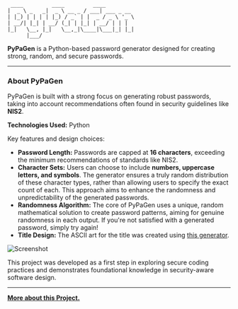 ```
 ____         ____         ____
|  _ \ _   _|  _ \ __ _ / ___| ___ _ __
| |_) | | | | |_) / _` | |  _ / _ \ '_ \
| __/| |_| | __/ (_| | |_| | __/ | | |
|_|   \__, |_|   \__,_|\____|\___|_| |_|
      |___/
```

**PyPaGen** is a Python-based password generator designed for creating strong, random, and secure passwords.

-----

### About PyPaGen

PyPaGen is built with a strong focus on generating robust passwords, taking into account recommendations often found in security guidelines like **NIS2**.

**Technologies Used:** Python

Key features and design choices:

* **Password Length:** Passwords are capped at **16 characters**, exceeding the minimum recommendations of standards like NIS2.
* **Character Sets:** Users can choose to include **numbers, uppercase letters, and symbols**. The generator ensures a truly random distribution of these character types, rather than allowing users to specify the exact count of each. This approach aims to enhance the randomness and unpredictability of the generated passwords.
* **Randomness Algorithm:** The core of PyPaGen uses a unique, random mathematical solution to create password patterns, aiming for genuine randomness in each output. If you're not satisfied with a generated password, simply try again!
* **Title Design:** The ASCII art for the title was created using [this generator](https://budavariam.github.io/asciiart-text/).

![Screenshot](Screenshot.png)

This project was developed as a first step in exploring secure coding practices and demonstrates foundational knowledge in security-aware software design.

---

**[More about this Project.](https://cyberspear.de/public/Projects/Repositories/PyPaGen.html)**
